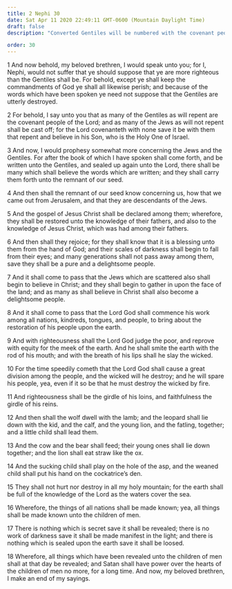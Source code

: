 ```yaml
---
title: 2 Nephi 30
date: Sat Apr 11 2020 22:49:11 GMT-0600 (Mountain Daylight Time)
draft: false
description: "Converted Gentiles will be numbered with the covenant people—Many Lamanites and Jews will believe the word and become delightsome—Israel will be restored and the wicked destroyed. About 559–545 B.C."

order: 30
---
```

    
1 And now behold, my beloved brethren, I would speak unto you; for I, Nephi, would not suffer that ye should suppose that ye are more righteous than the Gentiles shall be. For behold, except ye shall keep the commandments of God ye shall all likewise perish; and because of the words which have been spoken ye need not suppose that the Gentiles are utterly destroyed.

2 For behold, I say unto you that as many of the Gentiles as will repent are the covenant people of the Lord; and as many of the Jews as will not repent shall be cast off; for the Lord covenanteth with none save it be with them that repent and believe in his Son, who is the Holy One of Israel.

3 And now, I would prophesy somewhat more concerning the Jews and the Gentiles. For after the book of which I have spoken shall come forth, and be written unto the Gentiles, and sealed up again unto the Lord, there shall be many which shall believe the words which are written; and they shall carry them forth unto the remnant of our seed.

4 And then shall the remnant of our seed know concerning us, how that we came out from Jerusalem, and that they are descendants of the Jews.

5 And the gospel of Jesus Christ shall be declared among them; wherefore, they shall be restored unto the knowledge of their fathers, and also to the knowledge of Jesus Christ, which was had among their fathers.

6 And then shall they rejoice; for they shall know that it is a blessing unto them from the hand of God; and their scales of darkness shall begin to fall from their eyes; and many generations shall not pass away among them, save they shall be a pure and a delightsome people.

7 And it shall come to pass that the Jews which are scattered also shall begin to believe in Christ; and they shall begin to gather in upon the face of the land; and as many as shall believe in Christ shall also become a delightsome people.

8 And it shall come to pass that the Lord God shall commence his work among all nations, kindreds, tongues, and people, to bring about the restoration of his people upon the earth.

9 And with righteousness shall the Lord God judge the poor, and reprove with equity for the meek of the earth. And he shall smite the earth with the rod of his mouth; and with the breath of his lips shall he slay the wicked.

10 For the time speedily cometh that the Lord God shall cause a great division among the people, and the wicked will he destroy; and he will spare his people, yea, even if it so be that he must destroy the wicked by fire.

11 And righteousness shall be the girdle of his loins, and faithfulness the girdle of his reins.

12 And then shall the wolf dwell with the lamb; and the leopard shall lie down with the kid, and the calf, and the young lion, and the fatling, together; and a little child shall lead them.

13 And the cow and the bear shall feed; their young ones shall lie down together; and the lion shall eat straw like the ox.

14 And the sucking child shall play on the hole of the asp, and the weaned child shall put his hand on the cockatrice’s den.

15 They shall not hurt nor destroy in all my holy mountain; for the earth shall be full of the knowledge of the Lord as the waters cover the sea.

16 Wherefore, the things of all nations shall be made known; yea, all things shall be made known unto the children of men.

17 There is nothing which is secret save it shall be revealed; there is no work of darkness save it shall be made manifest in the light; and there is nothing which is sealed upon the earth save it shall be loosed.

18 Wherefore, all things which have been revealed unto the children of men shall at that day be revealed; and Satan shall have power over the hearts of the children of men no more, for a long time. And now, my beloved brethren, I make an end of my sayings.
